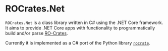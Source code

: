 # ROCrates.Net

`ROCrates.Net` is a class library written in C# using the .NET Core framework. It aims to provide .NET Core apps with functionality to programmatically build and/or parse [RO-Crates](https://www.researchobject.org/ro-crate/).

Currently it is implemented as a C# port of the Python library [`rocrate`](https://pypi.org/project/rocrate/).
